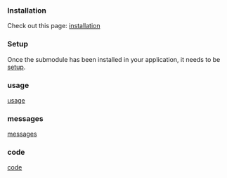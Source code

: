 
<!--@include: ../../src/content/docs/intro.md-->

### Installation

Check out this page: [installation](../../src/content/docs/installation.md)

### Setup

Once the submodule has been installed in your application, it needs to be [setup](../../src/content/docs/setup.md).

### usage

[usage](../../src/content/docs/usage.md)

### messages

[messages](../../src/content/docs/messages.md)

### code

[code](../../src/content/docs/code.md)

